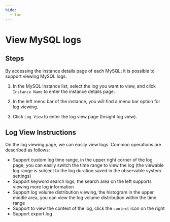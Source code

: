 ```yaml
---
hide:
  - toc
---
```


# View MySQL logs

## Steps

By accessing the instance details page of each MySQL; it is possible to support viewing MySQL logs.

1. In the MySQL instance list, select the log you want to view, and click `Instance Name` to enter the instance details page.

    <!--screenshot-->

2. In the left menu bar of the instance, you will find a menu bar option for log viewing.

    <!--screenshot-->

3. Click `Log View` to enter the log view page (Insight log view).

## Log View Instructions

On the log viewing page, we can easily view logs. Common operations are described as follows:

* Support custom log time range, in the upper right corner of the log page, you can easily switch the time range to view the log (the viewable log range is subject to the log duration saved in the observable system settings)
* Support keyword search logs, the search area on the left supports viewing more log information
* Support log volume distribution viewing, the histogram in the upper middle area, you can view the log volume distribution within the time range
* Support to view the context of the log, click the `context` icon on the right
* Support export log

<!--screenshot-->
